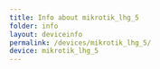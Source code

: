 ```yaml
---
title: Info about mikrotik_lhg_5
folder: info
layout: deviceinfo
permalink: /devices/mikrotik_lhg_5/
device: mikrotik_lhg_5
---
```

